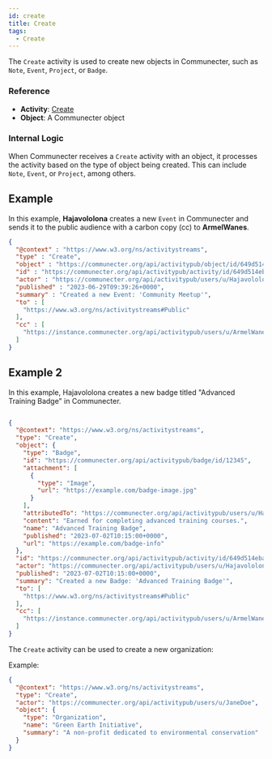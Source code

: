 ```yaml
---
id: create
title: Create
tags:
  - Create
---
```

The `Create` activity is used to create new objects in Communecter, such as `Note`, `Event`, `Project`, or `Badge`.

### Reference

- **Activity**: [Create](https://www.w3.org/TR/activitypub/#create-activity-inbox)
- **Object**: A Communecter object

### Internal Logic

When Communecter receives a `Create` activity with an object, it processes the activity based on the type of object being created. This can include `Note`, `Event`, or `Project`, among others.

## Example

In this example, **Hajavololona** creates a new `Event` in Communecter and sends it to the public audience with a carbon copy (cc) to **ArmelWanes**.

```json
{
  "@context" : "https://www.w3.org/ns/activitystreams",
  "type" : "Create",
  "object" : "https://communecter.org/api/activitypub/object/id/649d514ebb9fa",
  "id" : "https://communecter.org/api/activitypub/activity/id/649d514eba30c",
  "actor" : "https://communecter.org/api/activitypub/users/u/Hajavololona",
  "published" : "2023-06-29T09:39:26+0000",
  "summary" : "Created a new Event: 'Community Meetup'",
  "to" : [ 
    "https://www.w3.org/ns/activitystreams#Public"
  ],
  "cc" : [ 
    "https://instance.communecter.org/api/activitypub/users/u/ArmelWanes"
  ]
}
```

## Example 2

In this example, Hajavololona creates a new badge titled "Advanced Training Badge" in Communecter.

```json

{
  "@context": "https://www.w3.org/ns/activitystreams",
  "type": "Create",
  "object": {
    "type": "Badge",
    "id": "https://communecter.org/api/activitypub/badge/id/12345",
    "attachment": [
      {
        "type": "Image",
        "url": "https://example.com/badge-image.jpg"
      }
    ],
    "attributedTo": "https://communecter.org/api/activitypub/users/u/Hajavololona",
    "content": "Earned for completing advanced training courses.",
    "name": "Advanced Training Badge",
    "published": "2023-07-02T10:15:00+0000",
    "url": "https://example.com/badge-info"
  },
  "id": "https://communecter.org/api/activitypub/activity/id/649d514eba30c",
  "actor": "https://communecter.org/api/activitypub/users/u/Hajavololona",
  "published": "2023-07-02T10:15:00+0000",
  "summary": "Created a new Badge: 'Advanced Training Badge'",
  "to": [
    "https://www.w3.org/ns/activitystreams#Public"
  ],
  "cc": [
    "https://instance.communecter.org/api/activitypub/users/u/ArmelWanes"
  ]
}

```

The `Create` activity can be used to create a new organization:

Example:
```json
{
  "@context": "https://www.w3.org/ns/activitystreams",
  "type": "Create",
  "actor": "https://communecter.org/api/activitypub/users/u/JaneDoe",
  "object": {
    "type": "Organization",
    "name": "Green Earth Initiative",
    "summary": "A non-profit dedicated to environmental conservation"
  }
}
```